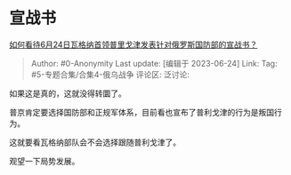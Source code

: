# 宣战书
[如何看待6月24日瓦格纳首领普里戈津发表针对俄罗斯国防部的宣战书？](https://www.zhihu.com/question/608197317/answer/3087761765)

> Author: #0-Anonymity
> Last update: [编辑于 2023-06-24]
> Link:
> Tag: #5-专题合集/合集4-俄乌战争
> 评论区:
> 泛讨论:

如果这是真的，这就没得转圜了。

普京肯定要选择国防部和正规军体系，目前看也宣布了普利戈津的行为是叛国行为。

这就要看瓦格纳部队会不会选择跟随普利戈津了。

观望一下局势发展。
